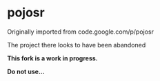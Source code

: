 # pojosr

Originally imported from code.google.com/p/pojosr

The project there looks to have been abandoned

**This fork is a work in progress.**

**Do not use...**